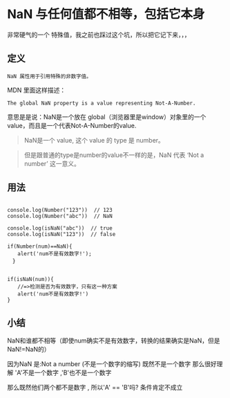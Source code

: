 <!--
 * @Description: 
 * @Version: 2.0
 * @Autor: fengjiao
 * @Date: 2020-10-28 15:33:08
 * @LastEditors: fengjiao
 * @LastEditTime: 2020-10-28 15:51:41
-->
# NaN 与任何值都不相等，包括它本身

非常硬气的一个 特殊值，我之前也踩过这个坑，所以把它记下来，，，
## 定义
```
NaN 属性用于引用特殊的非数字值。
```

MDN 里面这样描述：
```
The global NaN property is a value representing Not-A-Number.
```
意思是是说：NaN是一个放在 global（浏览器里是window）对象里的一个value，而且是一个代表Not-A-Number的value.
> NaN是一个 value, 这个 value 的 type 是 number。

> 但是跟普通的type是number的value不一样的是，NaN 代表 ‘Not a number’ 这一意义。
## 用法
```JS

console.log(Number("123"))  // 123
console.log(Number("abc"))  // NaN

console.log(isNaN("abc"))  // true
console.log(isNaN("123"))  // false

if(Number(num)==NaN){
　　alert('num不是有效数字!');
　}


if(isNaN(num)){
　　//=>检测是否为有效数字，只有这一种方案
　　alert('num不是有效数字!')
}
```
## 小结

NaN和谁都不相等（即使num确实不是有效数字，转换的结果确实是NaN，但是NaN!=NaN的）

因为NaN 是:Not a number (不是一个数字的缩写)
既然不是一个数字 那么很好理解 'A'不是一个数字 ,'B'也不是一个数字

那么既然他们两个都不是数字 , 所以'A' == 'B'吗? 条件肯定不成立


